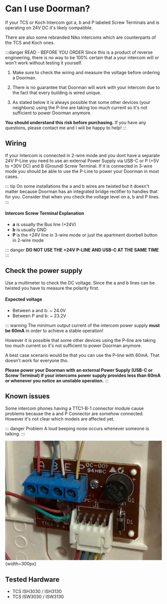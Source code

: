 # Can I use Doorman?
If your TCS or Koch Intercom got a, b and P labeled Screw Terminals and is operating on 24V DC it's likely compatible.

There are also some rebranded Niko intercoms which are counterparts of the TCS and Koch ones.

:::danger READ - BEFORE YOU ORDER
Since this is a product of reverse engineering, there is no way to be 100% certain that a your intercom will or won't work without testing it yourself.

1. Make sure to check the wiring and measure the voltage before ordering a Doorman.

2. There is no guarantee that Doorman will work with your intercom due to the fact that every building is wired unique.

3. As stated below it is always possible that some other devices (your neighbors) using the P-line are taking too much current so it's not sufficient to power Doorman anymore. 

**You should understand this risk before purchasing.** If you have any questions, please contact me and I will be happy to help!
:::

## Wiring
If your Intercom is connected in 2-wire mode and you dont have a separate 24V P-Line you need to use an external Power Supply via USB-C or P (+5V to +30V DC) and B (Ground) Screw Terminal.
If it is connected in 3-wire mode you should be able to use the P-Line to power your Doorman in most cases.

::: tip
On some installations the a and b wires are twisted but it doesn't matter because Doorman has an integrated bridge rectifier to handles that for you.
Consider that when you check the voltage level on a, b and P lines.
:::

#### Intercom Screw Terminal Explanation
- **a** is usually the Bus line (+24V)
- **b** is usually GND
- **P** is the +24V line in 3-wire mode or just the apartment doorbell button in 2-wire mode

::: danger
**DO NOT USE THE +24V P-LINE AND USB-C AT THE SAME TIME**
:::

## Check the power supply
Use a multimeter to check the DC voltage.
Since the a and b lines can be twisted you have to measure the polarity first.

#### Expected voltage
- Between a and b: ~ 24.0V
- Between P and b: ~ 23.2V


::: warning
The minimum output current of the intercom power supply **must be 60mA** in order to achieve a stable operation!

However it is possible that some other devices using the P-line are taking too much current so it's not sufficient to power Doorman anymore.

A best case scenario would be that you can use the P-line with 60mA. That doesn't work for everyone tho.

**Please power your Doorman with an external Power Supply (USB-C or Screw Terminal) if your intercoms power supply provides less than 60mA or whenever you notice an unstable operation.** 
:::

## Known issues

Some intercom phones having a TTC1-B-1 connector module cause problems because the a and P Connector are somehow connected. However it's not clear which models are affected yet.

::: danger Problem
A loud beeping noise occurs whenever someone is talking.
:::

![ttc1-b-1-module](./incompatible-ttc1-b-1.png){width=300px}



## Tested Hardware

- TCS ISH3030 / ISH3130
- TCS ISW3030 / ISW3130